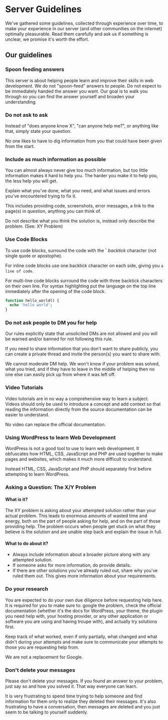 # Server Guidelines

We've gathered some guidelines, collected through experience over time, to make your experience in our server (and other communities on the internet) optimally pleasurable. Read them carefully and ask us if something is unclear, we promise it's worth the effort.

## Our guidelines

### Spoon feeding answers

This server is about helping people learn and improve their skills in web development. We do not "spoon-feed" answers to people. Do not expect to be immediately handed the answer you want. Our goal is to walk you through so you can find the answer yourself and broaden your understanding.

### Do not ask to ask

Instead of "does anyone know X", "can anyone help me?", or anything like that, simply state your question.

No one likes to have to dig information from you that could have been given from the start.

### Include as much information as possible

You can almost always never give too much information, but too little information makes it hard to help you. The harder you make it to help you, the less help you will get.

Explain what you've done, what you need, and what issues and errors you've encountered trying to fix it.

This includes providing code, screenshots, error messages, a link to the page(s) in question, anything you can think of.

Do not describe what you think the solution is, instead only describe the problem. (See: XY Problem)

### Use Code Blocks

To use code blocks, surround the code with the **`** *backtick* character (not single quote or apostophe).

For inline code blocks use one backtick character on each side, giving you `a line of code`.

For multi-line code blocks surround the code with three backtick characters on their own line. For syntax highlighting put the language on the top line immediately after the opening of the code block.

```php
function hello_world() {
  echo 'hello world';
}
```

### Do not ask people to DM you for help

Our rules explicitly state that unsolicited DMs are not allowed and you will be warned and/or banned for not following this rule.

If you need to share information that you don't want to share publicly, you can create a private thread and invite the person(s) you want to share with.

We cannot moderate DM help. We won't know if your problem was solved, what you tried, and if they have to leave in the middle of helping then no one else can easily pick up from where it was left off.

### Video Tutorials

Video tutorials are in no way a comprehensive way to learn a subject. Videos should only be used to introduce a concept and add context so that reading the information directly from the source documentation can be easier to understand.

No video can replace the official documentation.

### Using WordPress to learn Web Development

WordPress is not a good tool to use to learn web development. It obfuscates how HTML, CSS, JavaScript and PHP are used together to make pages and websites, which makes it much more difficult to understand. 

Instead HTML, CSS, JavaScript and PHP should separately first before attempting to learn WordPress.

### Asking a Question: The X/Y Problem

#### What is it?
The XY problem is asking about your attempted solution rather than your actual problem. This leads to enormous amounts of wasted time and energy, both on the part of people asking for help, and on the part of those providing help. The problem occurs when people get stuck on what they believe is the solution and are unable step back and explain the issue in full.

#### What to do about it?
- Always include information about a broader picture along with any attempted solution.
- If someone asks for more information, do provide details.
- If there are other solutions you've already ruled out, share why you've ruled them out. This gives more information about your requirements.

### Do your research

You are expected to do your own due diligence before requesting help here. It is required for you to make sure to: google the problem, check the official documentation (whether it's the docs for WordPress, your theme, the plugin you need help with, your hosting provider, or any other application or software you are using and having troupe with), and actually try solutions first.

Keep track of what worked, even if only partially, what changed and what didn't during your attempts and make sure to communicate your attempts to those you are requesting help from.

We are not a replacement for Google.

### Don't delete your messages

Please don't delete your messages. If you found an answer to your problem, just say so and how you solved it. That way everyone can learn.

It is very frustrating to spend time trying to help someone and find information for them only to realize they deleted their messages. It's also frustrating to have a conversation, then messages are deleted and you just seem to be talking to yourself suddenly.
